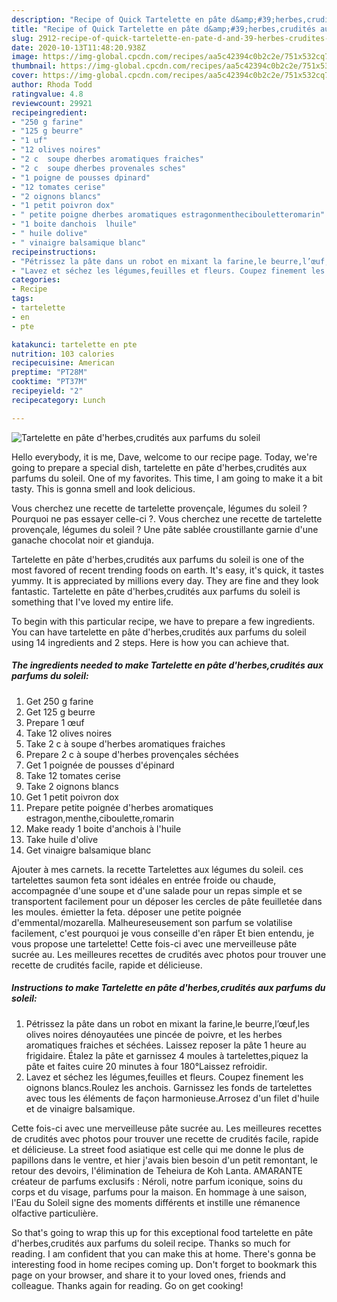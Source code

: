 ```yaml
---
description: "Recipe of Quick Tartelette en pâte d&amp;#39;herbes,crudités aux parfums du soleil"
title: "Recipe of Quick Tartelette en pâte d&amp;#39;herbes,crudités aux parfums du soleil"
slug: 2912-recipe-of-quick-tartelette-en-pate-d-and-39-herbes-crudites-aux-parfums-du-soleil
date: 2020-10-13T11:48:20.938Z
image: https://img-global.cpcdn.com/recipes/aa5c42394c0b2c2e/751x532cq70/tartelette-en-pate-dherbescrudites-aux-parfums-du-soleil-photo-principale-de-la-recette.jpg
thumbnail: https://img-global.cpcdn.com/recipes/aa5c42394c0b2c2e/751x532cq70/tartelette-en-pate-dherbescrudites-aux-parfums-du-soleil-photo-principale-de-la-recette.jpg
cover: https://img-global.cpcdn.com/recipes/aa5c42394c0b2c2e/751x532cq70/tartelette-en-pate-dherbescrudites-aux-parfums-du-soleil-photo-principale-de-la-recette.jpg
author: Rhoda Todd
ratingvalue: 4.8
reviewcount: 29921
recipeingredient:
- "250 g farine"
- "125 g beurre"
- "1 uf"
- "12 olives noires"
- "2 c  soupe dherbes aromatiques fraiches"
- "2 c  soupe dherbes provenales sches"
- "1 poigne de pousses dpinard"
- "12 tomates cerise"
- "2 oignons blancs"
- "1 petit poivron dox"
- " petite poigne dherbes aromatiques estragonmenthecibouletteromarin"
- "1 boite danchois  lhuile"
- " huile dolive"
- " vinaigre balsamique blanc"
recipeinstructions:
- "Pétrissez la pâte dans un robot en mixant la farine,le beurre,l’œuf,les olives noires dénoyautées une pincée de poivre, et les herbes aromatiques fraiches et séchées. Laissez reposer la pâte 1 heure au frigidaire. Étalez la pâte et garnissez 4 moules à tartelettes,piquez la pâte et faites cuire 20 minutes à four 180°Laissez refroidir."
- "Lavez et séchez les légumes,feuilles et fleurs. Coupez finement les oignons blancs.Roulez les anchois. Garnissez les fonds de tartelettes avec tous les éléments de façon harmonieuse.Arrosez d&#39;un filet d&#39;huile et de vinaigre balsamique."
categories:
- Recipe
tags:
- tartelette
- en
- pte

katakunci: tartelette en pte 
nutrition: 103 calories
recipecuisine: American
preptime: "PT28M"
cooktime: "PT37M"
recipeyield: "2"
recipecategory: Lunch

---
```



![Tartelette en pâte d&#39;herbes,crudités aux parfums du soleil](https://img-global.cpcdn.com/recipes/aa5c42394c0b2c2e/751x532cq70/tartelette-en-pate-dherbescrudites-aux-parfums-du-soleil-photo-principale-de-la-recette.jpg)

Hello everybody, it is me, Dave, welcome to our recipe page. Today, we're going to prepare a special dish, tartelette en pâte d&#39;herbes,crudités aux parfums du soleil. One of my favorites. This time, I am going to make it a bit tasty. This is gonna smell and look delicious.

Vous cherchez une recette de tartelette provençale, légumes du soleil ? Pourquoi ne pas essayer celle-ci ?. Vous cherchez une recette de tartelette provençale, légumes du soleil ? Une pâte sablée croustillante garnie d&#39;une ganache chocolat noir et gianduja.

Tartelette en pâte d&#39;herbes,crudités aux parfums du soleil is one of the most favored of recent trending foods on earth. It's easy, it's quick, it tastes yummy. It is appreciated by millions every day. They are fine and they look fantastic. Tartelette en pâte d&#39;herbes,crudités aux parfums du soleil is something that I've loved my entire life.


To begin with this particular recipe, we have to prepare a few ingredients. You can have tartelette en pâte d&#39;herbes,crudités aux parfums du soleil using 14 ingredients and 2 steps. Here is how you can achieve that.

<!--inarticleads1-->

##### The ingredients needed to make Tartelette en pâte d&#39;herbes,crudités aux parfums du soleil:

1. Get 250 g farine
1. Get 125 g beurre
1. Prepare 1 œuf
1. Take 12 olives noires
1. Take 2 c à soupe d&#39;herbes aromatiques fraiches
1. Prepare 2 c à soupe d&#39;herbes provençales séchées
1. Get 1 poignée de pousses d&#39;épinard
1. Take 12 tomates cerise
1. Take 2 oignons blancs
1. Get 1 petit poivron dox
1. Prepare  petite poignée d&#39;herbes aromatiques estragon,menthe,ciboulette,romarin
1. Make ready 1 boite d&#39;anchois à l&#39;huile
1. Take  huile d&#39;olive
1. Get  vinaigre balsamique blanc


Ajouter à mes carnets. la recette Tartelettes aux légumes du soleil. ces tartelettes saumon feta sont idéales en entrée froide ou chaude, accompagnée d&#39;une soupe et d&#39;une salade pour un repas simple et se transportent facilement pour un déposer les cercles de pâte feuilletée dans les moules. émietter la feta. déposer une petite poignée d&#39;emmental/mozarella. Malheureseusement son parfum se volatilise facilement, c&#39;est pourquoi je vous conseille d&#39;en râper Et bien entendu, je vous propose une tartelette! Cette fois-ci avec une merveilleuse pâte sucrée au. Les meilleures recettes de crudités avec photos pour trouver une recette de crudités facile, rapide et délicieuse. 

<!--inarticleads2-->

##### Instructions to make Tartelette en pâte d&#39;herbes,crudités aux parfums du soleil:

1. Pétrissez la pâte dans un robot en mixant la farine,le beurre,l’œuf,les olives noires dénoyautées une pincée de poivre, et les herbes aromatiques fraiches et séchées. Laissez reposer la pâte 1 heure au frigidaire. Étalez la pâte et garnissez 4 moules à tartelettes,piquez la pâte et faites cuire 20 minutes à four 180°Laissez refroidir.
1. Lavez et séchez les légumes,feuilles et fleurs. Coupez finement les oignons blancs.Roulez les anchois. Garnissez les fonds de tartelettes avec tous les éléments de façon harmonieuse.Arrosez d&#39;un filet d&#39;huile et de vinaigre balsamique.


Cette fois-ci avec une merveilleuse pâte sucrée au. Les meilleures recettes de crudités avec photos pour trouver une recette de crudités facile, rapide et délicieuse. La street food asiatique est celle qui me donne le plus de papillons dans le ventre, et hier j&#39;avais bien besoin d&#39;un petit remontant, le retour des devoirs, l&#39;élimination de Teheiura de Koh Lanta. AMARANTE créateur de parfums exclusifs : Néroli, notre parfum iconique, soins du corps et du visage, parfums pour la maison. En hommage à une saison, l&#39;Eau du Soleil signe des moments différents et instille une rémanence olfactive particulière. 

So that's going to wrap this up for this exceptional food tartelette en pâte d&#39;herbes,crudités aux parfums du soleil recipe. Thanks so much for reading. I am confident that you can make this at home. There's gonna be interesting food in home recipes coming up. Don't forget to bookmark this page on your browser, and share it to your loved ones, friends and colleague. Thanks again for reading. Go on get cooking!
